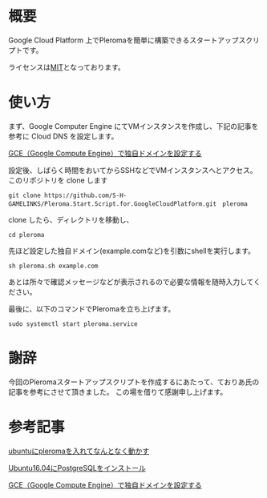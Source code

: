 # 概要

Google Cloud Platform 上でPleromaを簡単に構築できるスタートアップスクリプトです。

ライセンスは[MIT](./LICENSE)となっております。

# 使い方

まず、Google Computer Engine にてVMインスタンスを作成し、下記の記事を参考に Cloud DNS を設定します。

[GCE（Google Compute Engine）で独自ドメインを設定する](https://www.compiere-distribution-lab.net/idempiere-lab/install-advance/google-cloud-dns/)

設定後、しばらく時間をおいてからSSHなどでVMインスタンスへとアクセス。
このリポジトリを clone します

```
git clone https://github.com/S-H-GAMELINKS/Pleroma.Start.Script.for.GoogleCloudPlatform.git　pleroma
```

clone したら、ディレクトリを移動し、

```
cd pleroma
```

先ほど設定した独自ドメイン(example.comなど)を引数にshellを実行します。

```
sh pleroma.sh example.com
```

あとは所々で確認メッセージなどが表示されるので必要な情報を随時入力してください。

最後に、以下のコマンドでPleromaを立ち上げます。

```
sudo systemctl start pleroma.service
```

# 謝辞

今回のPleromaスタートアップスクリプトを作成するにあたって、ておりあ氏の記事を参考にさせて頂きました。
この場を借りて感謝申し上げます。

# 参考記事
[ubuntuにpleromaを入れてなんとなく動かす](https://theoria24.github.io/install-pleroma-to-ubuntu/)

[Ubuntu16.04にPostgreSQLをインストール](https://qiita.com/eighty8/items/82063beab09ab9e41692)

[GCE（Google Compute Engine）で独自ドメインを設定する](https://www.compiere-distribution-lab.net/idempiere-lab/install-advance/google-cloud-dns/)
